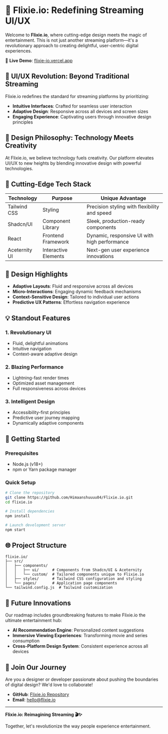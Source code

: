 # 🚀 Flixie.io: Redefining Streaming UI/UX

Welcome to **Flixie.io**, where cutting-edge design meets the magic of entertainment. This is not just another streaming platform—it's a revolutionary approach to creating delightful, user-centric digital experiences.

🔗 **Live Demo**: [flixie-io.vercel.app](https://flixie-io.vercel.app/)

## 🌟 UI/UX Revolution: Beyond Traditional Streaming

Flixie.io redefines the standard for streaming platforms by prioritizing:

- **Intuitive Interfaces**: Crafted for seamless user interaction
- **Adaptive Design**: Responsive across all devices and screen sizes
- **Engaging Experience**: Captivating users through innovative design principles

## 🎨 Design Philosophy: Technology Meets Creativity

At Flixie.io, we believe technology fuels creativity. Our platform elevates UI/UX to new heights by blending innovative design with powerful technologies.

## 🔧 Cutting-Edge Tech Stack

| Technology    | Purpose              | Unique Advantage                             |
| ------------- | -------------------- | -------------------------------------------- |
| Tailwind CSS  | Styling              | Precision styling with flexibility and speed |
| Shadcn/UI     | Component Library    | Sleek, production-ready components           |
| React         | Frontend Framework   | Dynamic, responsive UI with high performance |
| Aceternity UI | Interactive Elements | Next-gen user experience innovations         |

## 🌈 Design Highlights

- **Adaptive Layouts**: Fluid and responsive across all devices
- **Micro-Interactions**: Engaging dynamic feedback mechanisms
- **Context-Sensitive Design**: Tailored to individual user actions
- **Predictive UX Patterns**: Effortless navigation experience

## 💡 Standout Features

### 1. Revolutionary UI

- Fluid, delightful animations
- Intuitive navigation
- Context-aware adaptive design

### 2. Blazing Performance

- Lightning-fast render times
- Optimized asset management
- Full responsiveness across devices

### 3. Intelligent Design

- Accessibility-first principles
- Predictive user journey mapping
- Dynamically adaptive components

## 🔧 Getting Started

### Prerequisites

- Node.js (v18+)
- npm or Yarn package manager

### Quick Setup

```bash
# Clone the repository
git clone https://github.com/Himaanshuuuu04/Flixie.io.git
cd flixie.io

# Install dependencies
npm install

# Launch development server
npm start
```

## 🌐 Project Structure

```plaintext
flixie.io/
├── src/
│   ├── components/
│   │   ├── ui/      # Components from Shadcn/UI & Aceternity
│   │   └── custom/  # Tailored components unique to Flixie.io
│   ├── styles/      # Tailwind CSS configuration and styling
│   └── pages/       # Application page components
└── tailwind.config.js  # Tailwind customization
```

## 🔮 Future Innovations

Our roadmap includes groundbreaking features to make Flixie.io the ultimate entertainment hub:

- **AI Recommendation Engine**: Personalized content suggestions
- **Immersive Viewing Experiences**: Transforming movie and series consumption
- **Cross-Platform Design System**: Consistent experience across all devices

## 🤝 Join Our Journey

Are you a designer or developer passionate about pushing the boundaries of digital design? We'd love to collaborate!

- **GitHub**: [Flixie.io Repository](https://github.com/Himaanshuuuu04/Flixie.io)
- **Email**: [hello@flixie.io](mailto:shauryarahlon.10@gmail.com)

---

**Flixie.io: Reimagining Streaming 🎬✨**

Together, let's revolutionize the way people experience entertainment.
